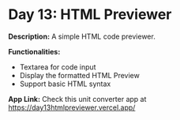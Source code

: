 # Day 13: HTML Previewer

**Description:** A simple HTML code previewer.

**Functionalities:**

- Textarea for code input
- Display the formatted HTML Preview
- Support basic HTML syntax

**App Link:** Check this unit converter app at https://day13htmlpreviewer.vercel.app/
